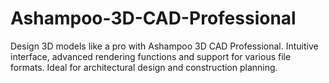 # Ashampoo-3D-CAD-Professional
Design 3D models like a pro with Ashampoo 3D CAD Professional. Intuitive interface, advanced rendering functions and support for various file formats. Ideal for architectural design and construction planning.
